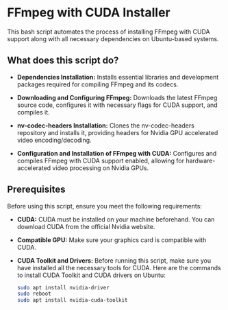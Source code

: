 # FFmpeg with CUDA Installer

This bash script automates the process of installing FFmpeg with CUDA support along with all necessary dependencies on Ubuntu-based systems.

## What does this script do?

- **Dependencies Installation:** Installs essential libraries and development packages required for compiling FFmpeg and its codecs.

- **Downloading and Configuring FFmpeg:** Downloads the latest FFmpeg source code, configures it with necessary flags for CUDA support, and compiles it.

- **nv-codec-headers Installation:** Clones the nv-codec-headers repository and installs it, providing headers for Nvidia GPU accelerated video encoding/decoding.

- **Configuration and Installation of FFmpeg with CUDA:** Configures and compiles FFmpeg with CUDA support enabled, allowing for hardware-accelerated video processing on Nvidia GPUs.

## Prerequisites

Before using this script, ensure you meet the following requirements:

- **CUDA:** CUDA must be installed on your machine beforehand. You can download CUDA from the official Nvidia website.

- **Compatible GPU:** Make sure your graphics card is compatible with CUDA.

- **CUDA Toolkit and Drivers:** Before running this script, make sure you have installed all the necessary tools for CUDA. Here are the commands to install CUDA Toolkit and CUDA drivers on Ubuntu:

  ```bash
  sudo apt install nvidia-driver
  sudo reboot
  sudo apt install nvidia-cuda-toolkit
  ```

  

